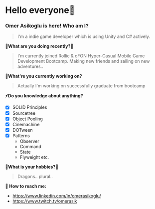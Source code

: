 # Hello everyone:mage:
### Omer Asikoglu is here! Who am I?
>I'm a indie game developer which is using Unity and C# actively.

**:tropical_fish:What are you doing recently?:tropical_fish:**
>I'm currently joined Rollic & oFON Hyper-Casual Mobile Game Development Bootcamp. Making new friends and sailing on new adventures..

**:whale2:What're you currently working on?**
>Actually I'm working on successfully graduate from bootcamp

**⚡Do you knowledge about anything?**
 - [x] SOLID Principles 
 - [X] Sourcetree
 - [x] Object Pooling
 - [x] Cinemachine
 - [x] DOTween
 - [x] Patterns
   - Observer
   - Command
   - State
   - Flyweight etc.

**:dragon_face:What is your hobbies?:dragon_face:**
> Dragons.. plural..


**:angel: How to reach me:**
   - https://www.linkedin.com/in/omerasikoglu/
   - https://www.twitch.tv/omerasik
